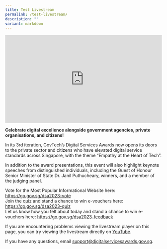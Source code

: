 ```yaml
---
title: Test Livestream
permalink: /test-livestream/
description: ""
variant: markdown
---
```

<style type="text/css">
.content h4 {
    color: #B41E8E;
    font-weight: 700;
}
a.bp-button {
    text-decoration: none;
    font-weight: 600;
}
a.bp-button:hover {
    text-decoration: underline;
}
.video-wrapper {
    position: relative;
    overflow: hidden;
    width: 100%;
    padding-top: 56.25%; /* 16:9 Aspect Ratio (divide 9 by 16 = 0.5625) */
}
/* Then style the iframe to fit in the container div with full height and width */
.responsive-iframe {
    position: absolute;
    top: 0;
    left: 0;
    bottom: 0;
    right: 0;
    width: 100%;
    height: 100%;
}
</style>
<div class="has-text-left">
  <div class="video-wrapper">
    <iframe allowfullscreen="true" allow="accelerometer; autoplay; clipboard-write; encrypted-media; gyroscope; picture-in-picture; web-share" frameborder="0" title="YouTube video player" src="https://www.youtube.com/embed/ZuCJRAM__8o?si=DG2J7vyhTsdyhmMU" class="responsive-iframe"></iframe>
  </div>
  <p><strong>Celebrate digital excellence alongside government agencies, private organisations, and citizens!</strong></p>
  <p>In its 3rd iteration, GovTech’s Digital Services Awards now opens its doors to the private sector and citizens who have elevated digital service standards across Singapore, with the theme “Empathy at the Heart of Tech”.</p>
  <p>In addition to the award presentations, this event will also highlight keynote speeches from distinguished individuals, including the Guest of Honour Senior Minister of State Dr. Janil Puthucheary, winners, and a member of the judging panel.</p>
  <p>Vote for the Most Popular Informational Website here: <a target="_blank" title="Link to vote for most popular website" href="https://go.gov.sg/dsa2023-vote">https://go.gov.sg/dsa2023-vote</a><br>
    Join the quiz and stand a chance to win e-vouchers here: <a target="_blank" title="Link to join quiz" href="https://go.gov.sg/dsa2023-quiz">https://go.gov.sg/dsa2023-quiz</a> <br>
    Let us know how you felt about today and stand a chance to win e-vouchers here: <a target="_blank" title="Link to let us know how you felt about today" href="https://go.gov.sg/dsa2023-feedback">https://go.gov.sg/dsa2023-feedback</a>  </p>
  <p>If you are encountering problems viewing the livestream player on this page, you can try viewing the livestream directly on <a target="_blank" title="Link to Youtube" href="https://go.gov.sg/dsa2023-publiclivestreamyt">YouTube</a>.</p>
  <p>If you have any questions, email <a target="_blank" href="mailto:support@digitalservicesawards.gov.sg"><u>support@digitalservicesawards.gov.sg</u></a>.</p>
</div>